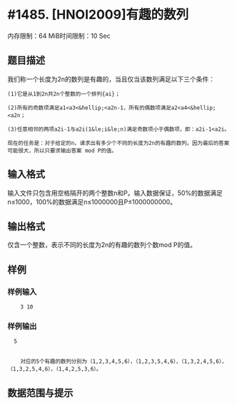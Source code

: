 # #1485. [HNOI2009]有趣的数列

内存限制：64 MiB时间限制：10 Sec

## 题目描述

 我们称一个长度为2n的数列是有趣的，当且仅当该数列满足以下三个条件：

    (1)它是从1到2n共2n个整数的一个排列{ai}；

    (2)所有的奇数项满足a1<a3<&hellip;<a2n-1，所有的偶数项满足a2<a4<&hellip;<a2n；

    (3)任意相邻的两项a2i-1与a2i(1&le;i&le;n)满足奇数项小于偶数项，即：a2i-1<a2i。

    现在的任务是：对于给定的n，请求出有多少个不同的长度为2n的有趣的数列。因为最后的答案可能很大，所以只要求输出答案 mod P的值。

## 输入格式

输入文件只包含用空格隔开的两个整数n和P。输入数据保证，50%的数据满足n&le;1000，100%的数据满足n&le;1000000且P&le;1000000000。

## 输出格式

仅含一个整数，表示不同的长度为2n的有趣的数列个数mod P的值。

## 样例

### 样例输入

    
        3 10                  
    

### 样例输出

    
      5
    
    
        对应的5个有趣的数列分别为（1,2,3,4,5,6），（1,2,3,5,4,6），（1,3,2,4,5,6），（1,3,2,5,4,6），（1,4,2,5,3,6）。
    
    

## 数据范围与提示
